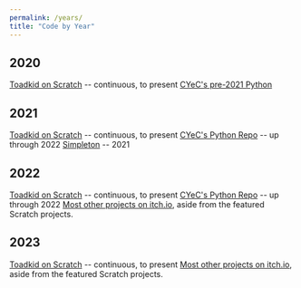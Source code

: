```yaml
---
permalink: /years/
title: "Code by Year"
---
```


## 2020
[Toadkid on Scratch](https://scratch.mit.edu/users/Toadkid/) -- continuous, to present
[CYeC's pre-2021 Python](https://github.com/cyec2025/cyec_python/tree/main/pre-2021)

## 2021
[Toadkid on Scratch](https://scratch.mit.edu/users/Toadkid/) -- continuous, to present
[CYeC's Python Repo](https://github.com/cyec2025/cyec_python) -- up through 2022
[Simpleton](https://yyekko.itch.io/simpleton) -- 2021

## 2022
[Toadkid on Scratch](https://scratch.mit.edu/users/Toadkid/) -- continuous, to present
[CYeC's Python Repo](https://github.com/cyec2025/cyec_python) -- up through 2022
[Most other projects on itch.io](https://yyekko.itch.io/), aside from the featured Scratch projects.

## 2023
[Toadkid on Scratch](https://scratch.mit.edu/users/Toadkid/) -- continuous, to present
[Most other projects on itch.io](https://yyekko.itch.io/), aside from the featured Scratch projects.
